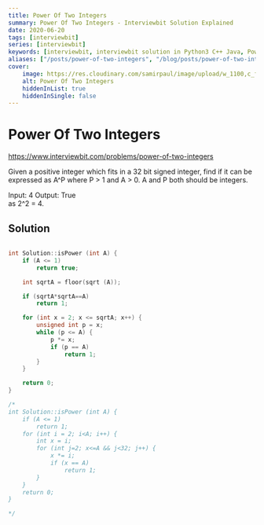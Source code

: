```yaml
---
title: Power Of Two Integers
summary: Power Of Two Integers - Interviewbit Solution Explained
date: 2020-06-20
tags: [interviewbit]
series: [interviewbit]
keywords: [interviewbit, interviewbit solution in Python3 C++ Java, Power Of Two Integers solution]
aliases: ["/posts/power-of-two-integers", "/blog/posts/power-of-two-integers", "/power-of-two-integers"]
cover:
    image: https://res.cloudinary.com/samirpaul/image/upload/w_1100,c_fit,co_rgb:FFFFFF,l_text:Arial_70_bold:Power Of Two Integers - Solution Explained/problem-solving.webp
    alt: Power Of Two Integers
    hiddenInList: true
    hiddenInSingle: false
---
```


# Power Of Two Integers

https://www.interviewbit.com/problems/power-of-two-integers


Given a positive integer which fits in a 32 bit signed integer,
find if it can be expressed as A^P
where P > 1 and A > 0. A and P both should be integers.

Input: 4
Output: True  
as 2^2 = 4. 
## Solution

```cpp

int Solution::isPower (int A) {
    if (A <= 1)
        return true;

    int sqrtA = floor(sqrt (A));

    if (sqrtA*sqrtA==A)
        return 1;

    for (int x = 2; x <= sqrtA; x++) {
        unsigned int p = x;
        while (p <= A) {
            p *= x;
            if (p == A)
                return 1;
        }
    }

    return 0;
}

/*
int Solution::isPower (int A) {
    if (A <= 1)
        return 1;
    for (int i = 2; i<A; i++) {
        int x = i;
        for (int j=2; x<=A && j<32; j++) {
            x *= i;
            if (x == A)
                return 1;
        }
    }
    return 0;
}

*/
```